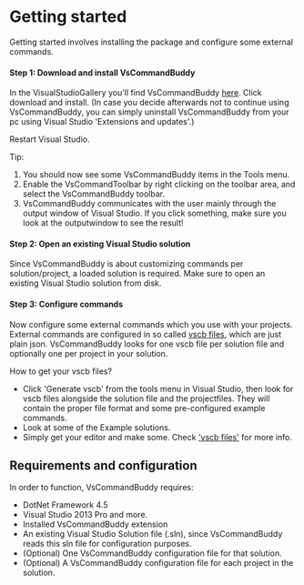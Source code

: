 # Getting started
Getting started involves installing the package and configure some external commands.

#### Step 1: Download and install VsCommandBuddy
In the VisualStudioGallery you'll find VsCommandBuddy [here](http://visualstudiogallery.msdn.microsoft.com/f5da988e-2ec1-4061-a569-46d09733c668).
Click download and install. 
(In case you decide afterwards not to continue using VsCommandBuddy, you can simply uninstall VsCommandBuddy from your pc using Visual Studio 'Extensions and updates'.)

Restart Visual Studio.

Tip:
1. You should now see some VsCommandBuddy items in the Tools menu. 
2. Enable the VsCommandToolbar by right clicking on the toolbar area, and select the VsCommandBuddy toolbar.
3. VsCommandBuddy communicates with the user mainly through the output window of Visual Studio. If you click something, make sure you look at the outputwindow to see the result!


#### Step 2: Open an existing Visual Studio solution
Since VsCommandBuddy is about customizing commands per solution/project, a loaded solution is required. Make sure to open an existing Visual Studio solution from disk.

#### Step 3: Configure commands
Now configure some external commands which you use with your projects.
External commands are configured in so called [vscb files](vscbfiles.md), which are just plain json. VsCommandBuddy looks for one vscb file per solution file and optionally one per project in your solution.

How to get your vscb files?
- Click 'Generate vscb' from the tools menu in Visual Studio, then look for vscb files alongside the solution file and the 
projectfiles. They will contain the proper file format and some pre-configured example commands.
- Look at some of the Example solutions.
- Simply get your editor and make some. Check ['vscb files'](vscbfiles.md) for more info.


## Requirements and configuration
In order to function, VsCommandBuddy requires:
- DotNet Framework 4.5
- Visual Studio 2013 Pro and more.
- Installed VsCommandBuddy extension
- An existing Visual Studio Solution file (.sln), since VsCommandBuddy reads this sln file for configuration purposes.
- (Optional) One VsCommandBuddy configuration file for that solution.
- (Optional) A VsCommandBuddy configuration file for each project in the solution.

